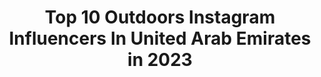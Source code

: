 ---
title: Top 10 Outdoors Instagram Influencers In United Arab Emirates in 2023
description: >-
  Find top outdoors Instagram influencers in United Arab Emirates in 2023. Most popular hashtags: #uae #dubai #outdoors #summer.
platform: Instagram
hits: 39
text_top: Analyze the most popular Instagram influencers on inBeat.
text_bottom: Our database has 39 Instagram influencers like this in United Arab Emirates for you to pitch.
profiles:
  - username: "shaikhannie_official"
    fullname: >-
      شیخ عینی 🌀 Dubai 🇦🇪
    bio: >-
      🧿 • Beauty | Fashion | Lifestyle 📍 • For business inquires 📥 • anamfatma88@gmail.com ➖ • DM for Collabs promotion
    location: "United Arab Emirates"
    followers: 111067
    engagement: 111
    commentsToLikes: 0.134092
    id: ckf5n0s6kw9du0j238q9lq7id
    verified: false
    hashtags: "#dubaiinfluencer, #keepgoing, #uaemodel, #godsowncountry"
  - username: "aaronmare"
    fullname: >-
      Aaron Mare
    bio: >-
      SA 🇿🇦 | DUBAI 🇦🇪 @rallyteamhrc | @ride100percent |
    location: "United Arab Emirates"
    followers: 2291
    engagement: 1790
    commentsToLikes: 0.024542
    id: ck5qak7y9gtzu0i11mlmbgj8t
    verified: false
    hashtags: "#dubai, #brap, #mx, #desert"
  - username: "hamadaalqawasmi"
    fullname: >-
      Hamada Alqawasmi
    bio: >-
      🇯🇴🇵🇸living in 🇦🇪 Snap👻: hamadaa1989 @nareemanfawzy ❤️ قناتنا على اليوتيوب 👇
    location: "United Arab Emirates"
    followers: 44297
    engagement: 467
    commentsToLikes: 0.037412
    id: ck8t3b5i62lp30j78taqaqkk5
    verified: false
    hashtags: "#hotel, #lifestyle, #happy, #smile"
  - username: "ikkudu"
    fullname: >-
      Mohammad irfan
    bio: >-
      ﷽ ↺ 𝗿𝗲𝗺𝗲𝗺𝗯𝗲𝗿 𝘄𝗵𝘆 𝘆𝗼𝘂 𝘀𝘁𝗮𝗿𝘁𝗲𝗱 ➭ • Kochi ✈📍dubai🇦🇪
    location: "United Arab Emirates"
    followers: 6975
    engagement: 1912
    commentsToLikes: 0.156996
    id: ck9whqmk8z1ew0j784jeytfb7
    verified: false
    hashtags: "#shimano, #jig, #shimanoreels, #fishing"
  - username: "hdeello"
    fullname: >-
      هَدِيل | Hadeel
    bio: >-
      - بطلة #تحدي_القراءة_العربي - متحدثة تحفيزية لدى @ted l • أستغفرُ الله وأتوبُ إليه - 👭 | @lynmallouk 📍KRT | 🇸🇩 Get lost in abook tonigt! 📖
    location: "United Arab Emirates"
    followers: 76969
    engagement: 765
    commentsToLikes: 0.021442
    id: ck5hl8snyjs2k0i11v7h0hsd0
    verified: false
    hashtags: "#uae, #sudan, #goodvibes, #goodmorning"
  - username: "thelittlebrownblog"
    fullname: >-
      Nicola Brown
    bio: >-
      Instagram ⬇️...Real life ↖️ 🌍 British expat in the UAE ❤️ Travel, family, food, fashion 👧🏼👧🏼 Charlotte & Sophie 📧 Thelittlebrownblog@gmail.com
    location: "United Arab Emirates"
    followers: 32824
    engagement: 140
    commentsToLikes: 0.036966
    id: ck5hh311y649q0i11ro6nudyy
    verified: false
    hashtags: "#sisters, #frenchalps, #travelblogger, #uaebloggers"
  - username: "farah_blogs"
    fullname: >-
      F a r a h |R
    bio: >-
      Bahrain 🌴
    location: "United Arab Emirates"
    followers: 21049
    engagement: 233
    commentsToLikes: 0.051148
    id: ck5zqvek3vd990i14yzvc3meu
    verified: false
    hashtags: "#coffee, #manama, #dinner, #turban"
  - username: "mazenabusrour"
    fullname: >-
      Mazen Abusrour
    bio: >-
      @artfactory.studio dubai📍📸🎥
    location: "United Arab Emirates"
    followers: 22640
    engagement: 421
    commentsToLikes: 0.022050
    id: ck13b554qtq3t0i197p3dtu3o
    verified: false
    hashtags: "#runwaymakeup, #blueaesthetic, #grainisgood, #fashionphotoshoot"
  - username: "flavoursofuae"
    fullname: >-
      #abudhabi  | Rajat and Riti
    bio: >-
      #uaebloggers 👫 #instagrammer Brand Ambassador- #chefstable @adculinaryseason #dubaiblogger #zomato top5 #foodphotographer 💌flavoursofarab@gmail.com
    location: "United Arab Emirates"
    followers: 12766
    engagement: 614
    commentsToLikes: 0.131796
    id: ckap6v2tmhgu40i785amooxnf
    verified: false
    hashtags: "#dubaibloggers, #dubaiblogger, #abudhabi, #uae"
  - username: "leefphotos"
    fullname: >-
      ↠  𝐌𝐨𝐡𝐚𝐦𝐞𝐝 𝐀𝐥𝐞𝐞𝐟 | 𝐌𝐚𝐥𝐝𝐢𝐯𝐞𝐬  ↞
    bio: >-
      📷 Wᴇᴅᴅɪɴɢ | Lɪғᴇsᴛʏʟᴇ | Tʀᴀᴠᴇʟ ✘ Dubai 🇦🇪 ✈︎ Soon: Maldives 🇲🇻 ✎ hello@leefphotos.com ✆ +9609779966
    location: "United Arab Emirates"
    followers: 23365
    engagement: 521
    commentsToLikes: 0.053682
    id: ck0udwmq2k29k0i19gt9li642
    verified: false
    hashtags: "#travelaroundtheworld, #maldives, #sunset, #vacations"
---